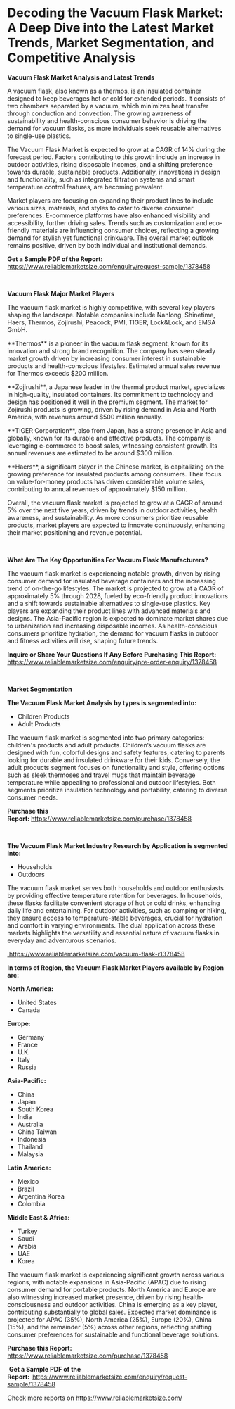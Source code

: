 <p><h1>Decoding the Vacuum Flask Market: A Deep Dive into the Latest Market Trends, Market Segmentation, and Competitive Analysis</h1></p><p><strong>Vacuum Flask Market Analysis and Latest Trends</strong></p>
<p><p>A vacuum flask, also known as a thermos, is an insulated container designed to keep beverages hot or cold for extended periods. It consists of two chambers separated by a vacuum, which minimizes heat transfer through conduction and convection. The growing awareness of sustainability and health-conscious consumer behavior is driving the demand for vacuum flasks, as more individuals seek reusable alternatives to single-use plastics.</p><p>The Vacuum Flask Market is expected to grow at a CAGR of 14% during the forecast period. Factors contributing to this growth include an increase in outdoor activities, rising disposable incomes, and a shifting preference towards durable, sustainable products. Additionally, innovations in design and functionality, such as integrated filtration systems and smart temperature control features, are becoming prevalent.</p><p>Market players are focusing on expanding their product lines to include various sizes, materials, and styles to cater to diverse consumer preferences. E-commerce platforms have also enhanced visibility and accessibility, further driving sales. Trends such as customization and eco-friendly materials are influencing consumer choices, reflecting a growing demand for stylish yet functional drinkware. The overall market outlook remains positive, driven by both individual and institutional demands.</p></p>
<p><strong>Get a Sample PDF of the Report:&nbsp;</strong> <a href="https://www.reliablemarketsize.com/enquiry/request-sample/1378458?utm_campaign=1901&utm_medium=2&utm_source=Github&utm_content=ia&utm_term=05022025&utm_id=vacuum-flask">https://www.reliablemarketsize.com/enquiry/request-sample/1378458</a></p>
<p>&nbsp;</p>
<p><strong>Vacuum Flask Major Market Players</strong></p>
<p><p>The vacuum flask market is highly competitive, with several key players shaping the landscape. Notable companies include Nanlong, Shinetime, Haers, Thermos, Zojirushi, Peacock, PMI, TIGER, Lock&Lock, and EMSA GmbH.</p><p>**Thermos** is a pioneer in the vacuum flask segment, known for its innovation and strong brand recognition. The company has seen steady market growth driven by increasing consumer interest in sustainable products and health-conscious lifestyles. Estimated annual sales revenue for Thermos exceeds $200 million.</p><p>**Zojirushi**, a Japanese leader in the thermal product market, specializes in high-quality, insulated containers. Its commitment to technology and design has positioned it well in the premium segment. The market for Zojirushi products is growing, driven by rising demand in Asia and North America, with revenues around $500 million annually.</p><p>**TIGER Corporation**, also from Japan, has a strong presence in Asia and globally, known for its durable and effective products. The company is leveraging e-commerce to boost sales, witnessing consistent growth. Its annual revenues are estimated to be around $300 million.</p><p>**Haers**, a significant player in the Chinese market, is capitalizing on the growing preference for insulated products among consumers. Their focus on value-for-money products has driven considerable volume sales, contributing to annual revenues of approximately $150 million.</p><p>Overall, the vacuum flask market is projected to grow at a CAGR of around 5% over the next five years, driven by trends in outdoor activities, health awareness, and sustainability. As more consumers prioritize reusable products, market players are expected to innovate continuously, enhancing their market positioning and revenue potential.</p></p>
<p>&nbsp;</p>
<p><strong>What Are The Key Opportunities For Vacuum Flask Manufacturers?</strong></p>
<p><p>The vacuum flask market is experiencing notable growth, driven by rising consumer demand for insulated beverage containers and the increasing trend of on-the-go lifestyles. The market is projected to grow at a CAGR of approximately 5% through 2028, fueled by eco-friendly product innovations and a shift towards sustainable alternatives to single-use plastics. Key players are expanding their product lines with advanced materials and designs. The Asia-Pacific region is expected to dominate market shares due to urbanization and increasing disposable incomes. As health-conscious consumers prioritize hydration, the demand for vacuum flasks in outdoor and fitness activities will rise, shaping future trends.</p></p>
<p><strong>Inquire or Share Your Questions If Any Before Purchasing This Report:</strong> <a href="https://www.reliablemarketsize.com/enquiry/pre-order-enquiry/1378458?utm_campaign=1901&utm_medium=2&utm_source=Github&utm_content=ia&utm_term=05022025&utm_id=vacuum-flask">https://www.reliablemarketsize.com/enquiry/pre-order-enquiry/1378458</a></p>
<p>&nbsp;</p>
<p><strong>Market Segmentation</strong></p>
<p><strong>The Vacuum Flask Market Analysis by types is segmented into:</strong></p>
<p><ul><li>Children Products</li><li>Adult Products</li></ul></p>
<p><p>The vacuum flask market is segmented into two primary categories: children's products and adult products. Children’s vacuum flasks are designed with fun, colorful designs and safety features, catering to parents looking for durable and insulated drinkware for their kids. Conversely, the adult products segment focuses on functionality and style, offering options such as sleek thermoses and travel mugs that maintain beverage temperature while appealing to professional and outdoor lifestyles. Both segments prioritize insulation technology and portability, catering to diverse consumer needs.</p></p>
<p><strong>Purchase this Report:&nbsp;</strong><a href="https://www.reliablemarketsize.com/purchase/1378458?utm_campaign=1901&utm_medium=2&utm_source=Github&utm_content=ia&utm_term=05022025&utm_id=vacuum-flask">https://www.reliablemarketsize.com/purchase/1378458</a></p>
<p>&nbsp;</p>
<p><strong>The Vacuum Flask Market Industry Research by Application is segmented into:</strong></p>
<p><ul><li>Households</li><li>Outdoors</li></ul></p>
<p><p>The vacuum flask market serves both households and outdoor enthusiasts by providing effective temperature retention for beverages. In households, these flasks facilitate convenient storage of hot or cold drinks, enhancing daily life and entertaining. For outdoor activities, such as camping or hiking, they ensure access to temperature-stable beverages, crucial for hydration and comfort in varying environments. The dual application across these markets highlights the versatility and essential nature of vacuum flasks in everyday and adventurous scenarios.</p></p>
<p><a href="https://www.reliablemarketsize.com/vacuum-flask-r1378458?utm_campaign=1901&utm_medium=2&utm_source=Github&utm_content=ia&utm_term=05022025&utm_id=vacuum-flask">&nbsp;https://www.reliablemarketsize.com/vacuum-flask-r1378458</a></p>
<p><strong>In terms of Region, the Vacuum Flask Market Players available by Region are:</strong></p>
<p>
    <p> <strong> North America: </strong>
        <ul>
            <li>United States</li>
            <li>Canada</li>
        </ul>
        </p> 
    <p> <strong> Europe: </strong>
        <ul>
            <li>Germany</li>
            <li>France</li>
            <li>U.K.</li>
            <li>Italy</li>
            <li>Russia</li>
        </ul>
        </p> 
    <p> <strong> Asia-Pacific: </strong>
        <ul>
            <li>China</li>
            <li>Japan</li>
            <li>South Korea</li>
            <li>India</li>
            <li>Australia</li>
            <li>China Taiwan</li>
            <li>Indonesia</li>
            <li>Thailand</li>
            <li>Malaysia</li>
        </ul>
        </p> 
    <p> <strong> Latin America: </strong>
        <ul>
            <li>Mexico</li>
            <li>Brazil</li>
            <li>Argentina Korea</li>
            <li>Colombia</li>
        </ul>
        </p> 
    <p> <strong> Middle East & Africa: </strong>
        <ul>
            <li>Turkey</li>
            <li>Saudi</li>
            <li>Arabia</li>
            <li>UAE</li>
            <li>Korea</li>
        </ul>
    </p>
    </p>
<p><p>The vacuum flask market is experiencing significant growth across various regions, with notable expansions in Asia-Pacific (APAC) due to rising consumer demand for portable products. North America and Europe are also witnessing increased market presence, driven by rising health-consciousness and outdoor activities. China is emerging as a key player, contributing substantially to global sales. Expected market dominance is projected for APAC (35%), North America (25%), Europe (20%), China (15%), and the remainder (5%) across other regions, reflecting shifting consumer preferences for sustainable and functional beverage solutions.</p></p>
<p><strong>Purchase this Report: </strong><a href="https://www.reliablemarketsize.com/purchase/1378458?utm_campaign=1901&utm_medium=2&utm_source=Github&utm_content=ia&utm_term=05022025&utm_id=vacuum-flask">https://www.reliablemarketsize.com/purchase/1378458</a></p>
<p>&nbsp;<strong>Get a Sample PDF of the Report:&nbsp;&nbsp;</strong><a href="https://www.reliablemarketsize.com/enquiry/request-sample/1378458?utm_campaign=1901&utm_medium=2&utm_source=Github&utm_content=ia&utm_term=05022025&utm_id=vacuum-flask">https://www.reliablemarketsize.com/enquiry/request-sample/1378458</a></p>
<p><strong></strong></p>
<p>Check more reports on <a href="https://www.reliablemarketsize.com/?utm_campaign=1901&utm_medium=2&utm_source=Github&utm_content=ia&utm_term=05022025&utm_id=vacuum-flask">https://www.reliablemarketsize.com/</a></p>